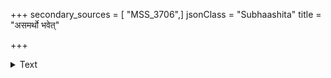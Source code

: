 +++
secondary_sources = [ "MSS_3706",]
jsonClass = "Subhaashita"
title = "असमर्थो भवेत्"

+++

<details><summary>Text</summary>

असमर्थो भवेत् साधुर् निर्धनो ब्रह्मचार्यपि।  
व्याधिमान् देवपूजी च कुरूपा च पतिव्रता॥
</details>
